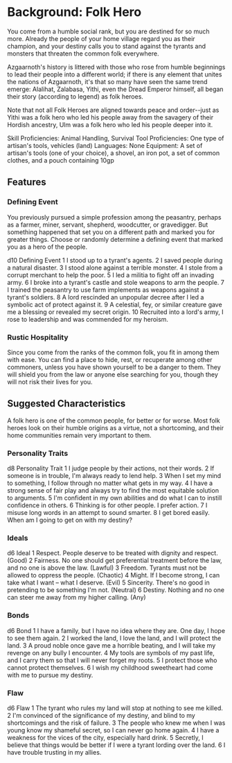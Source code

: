 # Background: Folk Hero

You come from a humble social rank, but you are destined for so much more. Already the people of your home village regard you as their champion, and your destiny calls you to stand against the tyrants and monsters that threaten the common folk everywhere.

Azgaarnoth's history is littered with those who rose from humble beginnings to lead their people into a different world; if there is any element that unites the nations of Azgaarnoth, it's that so many have seen the same trend emerge: Alalihat, Zalabasa, Yithi, even the Dread Emperor himself, all began their story (according to legend) as folk heroes.

Note that not all Folk Heroes are aligned towards peace and order--just as Yithi was a folk hero who led his people away from the savagery of their Hordish ancestry, Ulm was a folk hero who led his people deeper into it.

Skill Proficiencies: Animal Handling, Survival
Tool Proficiencies: One type of artisan's tools, vehicles (land)
Languages: None
Equipment: A set of artisan's tools (one of your choice), a shovel, an iron pot, a set of common clothes, and a pouch containing 10gp

## Features
### Defining Event
You previously pursued a simple profession among the peasantry, perhaps as a farmer, miner, servant, shepherd, woodcutter, or gravedigger. But something happened that set you on a different path and marked you for greater things. Choose or randomly determine a defining event that marked you as a hero of the people.

d10	Defining Event
1	I stood up to a tyrant's agents.
2	I saved people during a natural disaster.
3	I stood alone against a terrible monster.
4	I stole from a corrupt merchant to help the poor.
5	I led a militia to fight off an invading army.
6	I broke into a tyrant's castle and stole weapons to arm the people.
7	I trained the peasantry to use farm implements as weapons against a tyrant's soldiers.
8	A lord rescinded an unpopular decree after I led a symbolic act of protect against it.
9	A celestial, fey, or similar creature gave me a blessing or revealed my secret origin.
10	Recruited into a lord's army, I rose to leadership and was commended for my heroism.

### Rustic Hospitality
Since you come from the ranks of the common folk, you fit in among them with ease. You can find a place to hide, rest, or recuperate among other commoners, unless you have shown yourself to be a danger to them. They will shield you from the law or anyone else searching for you, though they will not risk their lives for you.

## Suggested Characteristics
A folk hero is one of the common people, for better or for worse. Most folk heroes look on their humble origins as a virtue, not a shortcoming, and their home communities remain very important to them.

### Personality Traits
d8	Personality Trait
1	I judge people by their actions, not their words.
2	If someone is in trouble, I'm always ready to lend help.
3	When I set my mind to something, I follow through no matter what gets in my way.
4	I have a strong sense of fair play and always try to find the most equitable solution to arguments.
5	I'm confident in my own abilities and do what I can to instill confidence in others.
6	Thinking is for other people. I prefer action.
7	I misuse long words in an attempt to sound smarter.
8	I get bored easily. When am I going to get on with my destiny?

### Ideals
d6	Ideal
1	Respect. People deserve to be treated with dignity and respect. (Good)
2	Fairness. No one should get preferential treatment before the law, and no one is above the law. (Lawful)
3	Freedom. Tyrants must not be allowed to oppress the people. (Chaotic)
4	Might. If I become strong, I can take what I want – what I deserve. (Evil)
5	Sincerity. There's no good in pretending to be something I'm not. (Neutral)
6	Destiny. Nothing and no one can steer me away from my higher calling. (Any)

### Bonds
d6	Bond
1	I have a family, but I have no idea where they are. One day, I hope to see them again.
2	I worked the land, I love the land, and I will protect the land.
3	A proud noble once gave me a horrible beating, and I will take my revenge on any bully I encounter.
4	My tools are symbols of my past life, and I carry them so that I will never forget my roots.
5	I protect those who cannot protect themselves.
6	I wish my childhood sweetheart had come with me to pursue my destiny.

### Flaw
d6	Flaw
1	The tyrant who rules my land will stop at nothing to see me killed.
2	I'm convinced of the significance of my destiny, and blind to my shortcomings and the risk of failure.
3	The people who knew me when I was young know my shameful secret, so I can never go home again.
4	I have a weakness for the vices of the city, especially hard drink.
5	Secretly, I believe that things would be better if I were a tyrant lording over the land.
6	I have trouble trusting in my allies.
